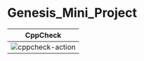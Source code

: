 # Genesis_Mini_Project

|CppCheck|
|--------|
|![cppcheck-action](https://github.com/99002617/Genesis_Mini_Project/workflows/cppcheck-action/badge.svg)|

